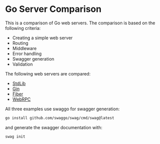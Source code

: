 # Go Server Comparison

This is a comparison of Go web servers. The comparison is based on the following criteria:

- Creating a simple web server
- Routing
- Middleware
- Error handling
- Swagger generation
- Validation

The following web servers are compared:

- [StdLib](https://golang.org/pkg/net/http/)
- [Gin](https://github.com/gin-gonic/gin)
- [Fiber](https://github.com/gofiber/fiber)
- [WebRPC](https://github.com/webrpc/webrpc)

All three examples use swaggo for swagger generation:

```bash
go install github.com/swaggo/swag/cmd/swag@latest
```

and generate the swagger documentation with:

```bash
swag init
```

